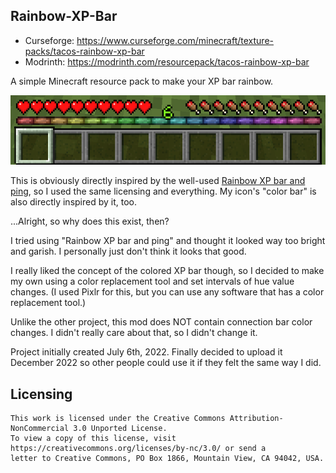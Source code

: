 ## Rainbow-XP-Bar

- Curseforge: https://www.curseforge.com/minecraft/texture-packs/tacos-rainbow-xp-bar
- Modrinth: https://modrinth.com/resourcepack/tacos-rainbow-xp-bar

A simple Minecraft resource pack to make your XP bar rainbow.

![Screenshot](/screenshot.png)

This is obviously directly inspired by the well-used [Rainbow XP bar and ping](https://www.curseforge.com/minecraft/texture-packs/rainbow-xp-bar-and-ping), so I used the same licensing and everything.
My icon's "color bar" is also directly inspired by it, too.

...Alright, so why does this exist, then?

I tried using "Rainbow XP bar and ping" and thought it looked way too bright and garish. I personally just don't think it looks that good.

I really liked the concept of the colored XP bar though, so I decided to make my own using a color replacement tool and set intervals of hue value changes.
(I used Pixlr for this, but you can use any software that has a color replacement tool.)

Unlike the other project, this mod does NOT contain connection bar color changes.
I didn't really care about that, so I didn't change it.

Project initially created July 6th, 2022.
Finally decided to upload it December 2022 so other people could use it if they felt the same way I did.

## Licensing

```
This work is licensed under the Creative Commons Attribution-NonCommercial 3.0 Unported License.
To view a copy of this license, visit https://creativecommons.org/licenses/by-nc/3.0/ or send a
letter to Creative Commons, PO Box 1866, Mountain View, CA 94042, USA.
```
